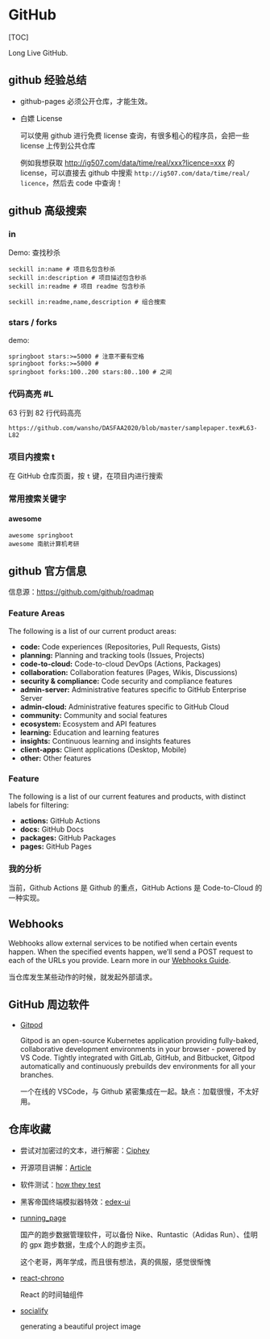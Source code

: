# GitHub

[TOC]

Long Live GitHub.

## github 经验总结

* github-pages 必须公开仓库，才能生效。

* 白嫖 License

  可以使用 github 进行免费 license 查询，有很多粗心的程序员，会把一些 license 上传到公共仓库

  例如我想获取 http://ig507.com/data/time/real/xxx?licence=xxx  的 license，可以直接去 github 中搜索 `http://ig507.com/data/time/real/ licence`，然后去 code 中查询！

## github 高级搜索

### in

Demo: 查找秒杀

```
seckill in:name # 项目名包含秒杀
seckill in:description # 项目描述包含秒杀
seckill in:readme # 项目 readme 包含秒杀

seckill in:readme,name,description # 组合搜索
```

### stars / forks 

demo:

```
springboot stars:>=5000 # 注意不要有空格
springboot forks:>=5000 # 
springboot forks:100..200 stars:80..100 # 之间
```

### 代码高亮 #L

63 行到 82 行代码高亮

```
https://github.com/wansho/DASFAA2020/blob/master/samplepaper.tex#L63-L82
```

### 项目内搜索 t

在 GitHub 仓库页面，按 `t` 键，在项目内进行搜索

### 常用搜索关键字

#### awesome

```
awesome springboot
awesome 南航计算机考研
```







## github 官方信息

信息源：https://github.com/github/roadmap

### Feature Areas

The following is a list of our current product areas:

- **code:** Code experiences (Repositories, Pull Requests, Gists)
- **planning:** Planning and tracking tools (Issues, Projects)
- **code-to-cloud:** Code-to-cloud DevOps (Actions, Packages)
- **collaboration:** Collaboration features (Pages, Wikis, Discussions)
- **security & compliance:** Code security and compliance features
- **admin-server:** Administrative features specific to GitHub Enterprise Server
- **admin-cloud:** Administrative features specific to GitHub Cloud
- **community:** Community and social features
- **ecosystem:** Ecosystem and API features
- **learning:** Education and learning features
- **insights:** Continuous learning and insights features
- **client-apps:** Client applications (Desktop, Mobile)
- **other:** Other features

### Feature

The following is a list of our current features and products, with distinct labels for filtering:

- **actions:** GitHub Actions
- **docs:** GitHub Docs
- **packages:** GitHub Packages
- **pages:** GitHub Pages

### 我的分析

当前，Github Actions 是 Github 的重点，GitHub Actions 是 Code-to-Cloud 的一种实现。



## Webhooks

Webhooks allow external services to be notified when certain events happen. When the specified events happen, we’ll send a POST request to each of the URLs you provide. Learn more in our [Webhooks Guide](https://developer.github.com/webhooks/).

当仓库发生某些动作的时候，就发起外部请求。

## GitHub 周边软件

* [Gitpod](https://github.com/gitpod-io/gitpod)

  Gitpod is an open-source Kubernetes application providing fully-baked, collaborative development environments in your browser - powered by VS Code. Tightly integrated with GitLab, GitHub, and Bitbucket, Gitpod automatically and continuously prebuilds dev environments for all your branches. 

  一个在线的 VSCode，与 Github 紧密集成在一起。缺点：加载很慢，不太好用。





## 仓库收藏

* 尝试对加密过的文本，进行解密：[Ciphey](https://github.com/Ciphey/Ciphey) 

* 开源项目讲解：[Article](https://github.com/HelloGitHub-Team/Article)

* 软件测试：[how they test](https://github.com/abhivaikar/howtheytest)

* 黑客帝国终端模拟器特效：[edex-ui](https://github.com/GitSquared/edex-ui)

* [running_page](https://github.com/yihong0618/running_page)

  国产的跑步数据管理软件，可以备份 Nike、Runtastic（Adidas Run）、佳明的 gpx 跑步数据，生成个人的跑步主页。

  这个老哥，两年学成，而且很有想法，真的佩服，感觉很惭愧

* [react-chrono](https://github.com/prabhuignoto/react-chrono)

  React 的时间轴组件
  
* [socialify](https://github.com/wei/socialify)

  generating a beautiful project image
